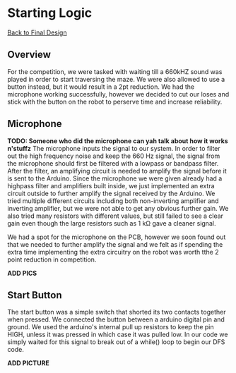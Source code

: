 # Starting Logic

[Back to Final Design](https://nas256.github.io/ece3400_team13/Final_Design/finaldesign_home)

## Overview

For the competition, we were tasked with waiting till a 660kHZ sound was played in order to start traversing the maze. We were also allowed to use a button instead, but it would result in a 2pt reduction. We had the microphone working successfully, however we decided to cut our loses and stick with the button on the robot to perserve time and increase reliability.

## Microphone

**TODO: Someone who did the microphone can yah talk about how it works n'stuffz**
The microphone inputs the signal to our system. In order to filter out the high frequency noise and keep the 660 Hz signal, the signal from the microphone should first be filtered with a lowpass or bandpass filter. After the filter, an amplifying circuit is needed to amplify the signal before it is sent to the Arduino. Since the microphone we were given already had a highpass filter and amplifiers built inside, we just implemented an extra circuit outside to further amplify the signal received by the Arduino. We tried multiple different circuits including both non-inverting amplifier and inverting amplifier, but we were not able to get any obvious further gain. We also tried many resistors with different values, but still failed to see a clear gain even though the large resistors such as 1 kΩ gave a cleaner signal. 

We had a spot for the microphone on the PCB, however we soon found out that we needed to further amplify the signal and we felt as if spending the extra time implementing the extra circuitry on the robot was worth tthe 2 point reduction in competition.

**ADD PICS**

## Start Button

The start button was a simple switch that shorted its two contacts together when pressed. We connected the button between a arduino digital pin and ground. We used the arduino's internal pull up resistors to keep the pin HIGH, unless it was pressed in which case it was pulled low. In our code we simply waited for this signal to break out of a while() loop to begin our DFS code.

**ADD PICTURE**


